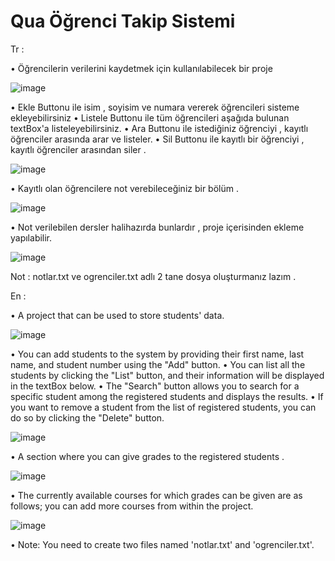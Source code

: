 # Qua Öğrenci Takip Sistemi

Tr : 

• Öğrencilerin verilerini kaydetmek için kullanılabilecek bir proje 

![image](https://github.com/QuartzzDev/Qua-Ogrenci-Takip-Sistemi/assets/69876083/2f43986d-7869-4649-81fe-e03e5bc5f852)


• Ekle Buttonu ile isim , soyisim ve numara vererek öğrencileri sisteme ekleyebilirsiniz
• Listele Buttonu ile tüm öğrencileri aşağıda bulunan textBox'a listeleyebilirsiniz. 
• Ara Buttonu ile istediğiniz öğrenciyi , kayıtlı öğrenciler arasında arar ve listeler. 
• Sil Buttonu ile kayıtlı bir öğrenciyi , kayıtlı öğrenciler arasından siler .

![image](https://github.com/QuartzzDev/Qua-Ogrenci-Takip-Sistemi/assets/69876083/1d0b2bfc-6433-4731-8465-115013b6f405)


• Kayıtlı olan öğrencilere not verebileceğiniz bir bölüm .

![image](https://github.com/QuartzzDev/Qua-Ogrenci-Takip-Sistemi/assets/69876083/5c287e3f-845b-48f4-a6fb-2a365c4db840)


• Not verilebilen dersler halihazırda bunlardır , proje içerisinden ekleme yapılabilir.

![image](https://github.com/QuartzzDev/Qua-Ogrenci-Takip-Sistemi/assets/69876083/42358ceb-b332-4a7f-b0fc-a9a73efad1ca)

Not : notlar.txt ve ogrenciler.txt adlı 2 tane dosya oluşturmanız lazım .





En : 

• A project that can be used to store students' data.

![image](https://github.com/QuartzzDev/Qua-Ogrenci-Takip-Sistemi/assets/69876083/2f43986d-7869-4649-81fe-e03e5bc5f852)

• You can add students to the system by providing their first name, last name, and student number using the "Add" button.
• You can list all the students by clicking the "List" button, and their information will be displayed in the textBox below.
• The "Search" button allows you to search for a specific student among the registered students and displays the results.
• If you want to remove a student from the list of registered students, you can do so by clicking the "Delete" button.

![image](https://github.com/QuartzzDev/Qua-Ogrenci-Takip-Sistemi/assets/69876083/1d0b2bfc-6433-4731-8465-115013b6f405)


• A section where you can give grades to the registered students .

![image](https://github.com/QuartzzDev/Qua-Ogrenci-Takip-Sistemi/assets/69876083/5c287e3f-845b-48f4-a6fb-2a365c4db840)


• The currently available courses for which grades can be given are as follows; you can add more courses from within the project.

![image](https://github.com/QuartzzDev/Qua-Ogrenci-Takip-Sistemi/assets/69876083/42358ceb-b332-4a7f-b0fc-a9a73efad1ca)


• Note: You need to create two files named 'notlar.txt' and 'ogrenciler.txt'.




